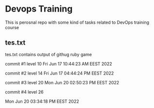 # Devops Training
This is perosnal repo with some kind of tasks related to DevOps training course

## tes.txt
tes.txt contains output of githug ruby game


commit #1 level 10
Fri Jun 17 10:44:23 AM EEST 2022


commit #2 level 14
Fri Jun 17 04:44:24 PM EEST 2022


commit #3 level 20
Mon Jun 20 02:50:23 PM EEST 2022

commit #4 level 26

Mon Jun 20 03:34:18 PM EEST 2022
